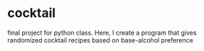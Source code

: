 # cocktail
final project for python class. Here, I create a program that gives randomized cocktail recipes based on base-alcohol preference
